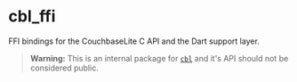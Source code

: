 # cbl_ffi

FFI bindings for the CouchbaseLite C API and the Dart support layer.

> **Warning:** This is an internal package for [`cbl`](https://github.com/cofu-app/cbl-dart/tree/main/packages/cbl)
and it's API should not be considered public.

